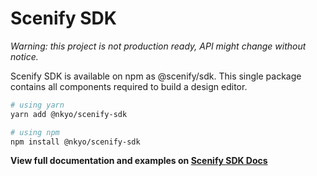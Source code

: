 # Scenify SDK

_Warning: this project is not production ready, API might change without notice._

Scenify SDK is available on npm as @scenify/sdk. This single package contains all components required to build a design editor.

```sh
# using yarn
yarn add @nkyo/scenify-sdk

# using npm
npm install @nkyo/scenify-sdk
```

**View full documentation and examples on [Scenify SDK Docs](https://docs.scenify.dev)**
